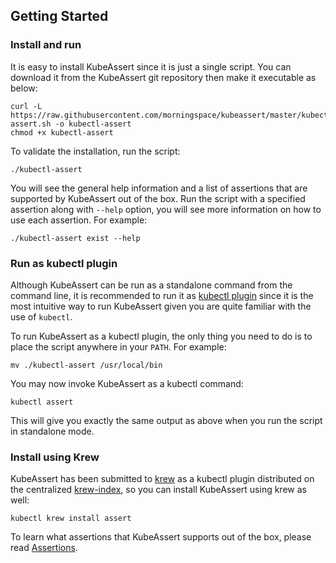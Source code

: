## Getting Started

### Install and run

It is easy to install KubeAssert since it is just a single script. You can download it from the KubeAssert git repository then make it executable as below:
```shell
curl -L https://raw.githubusercontent.com/morningspace/kubeassert/master/kubectl-assert.sh -o kubectl-assert
chmod +x kubectl-assert
```

To validate the installation, run the script:
```shell
./kubectl-assert
```

You will see the general help information and a list of assertions that are supported by KubeAssert out of the box. Run the script with a specified assertion along with `--help` option, you will see more information on how to use each assertion. For example:
```shell
./kubectl-assert exist --help
```

### Run as kubectl plugin

Although KubeAssert can be run as a standalone command from the command line, it is recommended to run it as [kubectl plugin](https://kubernetes.io/docs/tasks/extend-kubectl/kubectl-plugins/) since it is the most intuitive way to run KubeAssert given you are quite familiar with the use of `kubectl`.

To run KubeAssert as a kubectl plugin, the only thing you need to do is to place the script anywhere in your `PATH`. For example:
```shell
mv ./kubectl-assert /usr/local/bin
```

You may now invoke KubeAssert as a kubectl command:
```shell
kubectl assert
```

This will give you exactly the same output as above when you run the script in standalone mode.

### Install using Krew

KubeAssert has been submitted to [krew](https://krew.sigs.k8s.io/) as a kubectl plugin distributed on the centralized [krew-index](https://krew.sigs.k8s.io/plugins/), so you can install KubeAssert using krew as well:

```shell
kubectl krew install assert
```

To learn what assertions that KubeAssert supports out of the box, please read [Assertions](assertions.md).
